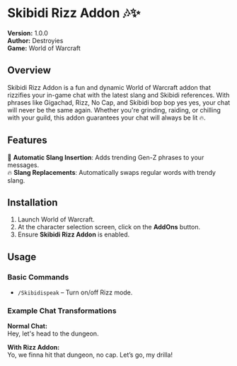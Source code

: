 # Skibidi Rizz Addon 🎶✨  
**Version:** 1.0.0  
**Author:** Destroyies  
**Game:** World of Warcraft  

## Overview  
Skibidi Rizz Addon is a fun and dynamic World of Warcraft addon that rizzifies your in-game chat with the latest slang and Skibidi references. With phrases like Gigachad, Rizz, No Cap, and Skibidi bop bop yes yes, your chat will never be the same again. Whether you're grinding, raiding, or chilling with your guild, this addon guarantees your chat will always be lit 🔥.

## Features  
🎤 **Automatic Slang Insertion**: Adds trending Gen-Z phrases to your messages.  
🔥 **Slang Replacements**: Automatically swaps regular words with trendy slang.  

## Installation  

1. Launch World of Warcraft.  
2. At the character selection screen, click on the **AddOns** button.  
3. Ensure **Skibidi Rizz Addon** is enabled.  

## Usage  

### Basic Commands  
- `/Skibidispeak` – Turn on/off Rizz mode.  

### Example Chat Transformations  

**Normal Chat:**  
Hey, let's head to the dungeon.

**With Rizz Addon:**  
Yo, we finna hit that dungeon, no cap. Let’s go, my drilla!

